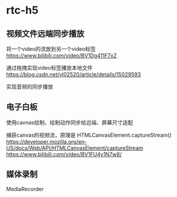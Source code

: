 # rtc-h5

## 视频文件远端同步播放

将一个video的流放到另一个video标签
https://www.bilibili.com/video/BV1Dg411F7xZ

通过拖拽实现video标签播放本地文件
https://blog.csdn.net/yl02520/article/details/15029593

实现音频的同步播放

## 电子白板
使用cavnas绘制、绘制动作同步给远端、屏幕尺寸适配

捕获canvas的视频流，原理是 HTMLCanvasElement.captureStream()
https://developer.mozilla.org/en-US/docs/Web/API/HTMLCanvasElement/captureStream
https://www.bilibili.com/video/BV1FU4y1N7w8/

## 媒体录制

MediaRecorder

